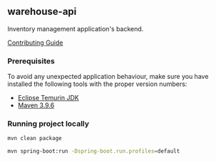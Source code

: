 ## warehouse-api

Inventory management application's backend.

[Contributing Guide](.github/CONTRIBUTING.md)

### Prerequisites

To avoid any unexpected application behaviour, make sure you have installed the following tools with the proper version numbers:

- [Eclipse Temurin JDK](https://adoptium.net/temurin/releases)
- [Maven 3.9.6](https://maven.apache.org/download.cgi)

### Running project locally

```bash
mvn clean package

mvn spring-boot:run -Dspring-boot.run.profiles=default
```
